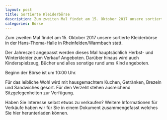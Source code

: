 ```yaml
---
layout: post
title: Sortierte Kleiderbörse
description: Zum zweiten Mal findet am 15. Oktober 2017 unsere sortierte Kleiderbörse in der Hans-Thoma-Halle in Rheinfelden/Warmbach statt.
categories: Börse
---
```


Zum zweiten Mal findet am 15. Oktober 2017 unsere sortierte Kleiderbörse in der Hans-Thoma-Halle in Rheinfelden/Warmbach statt.

Der Jahreszeit angepasst werden dieses Mal hauptsächlich Herbst- und Winterkleider zum Verkauf Angeboten. Darüber hinaus wird auch Kinderspielzeug, Bücher und alles sonstige rund ums Kind angeboten.

Beginn der Börse ist um 10:00 Uhr.

Für das leibliche Wohl wird mit hausgemachtem Kuchen, Getränken, Brezeln und Sandwiches gesort. Für den Verzeht stehen ausreichend Sitzgelegenheiten zur Verfügung.


Haben Sie Interesse selbst etwas zu verkaufen?
Weitere Informationen für Verkäufe haben wir für Sie in einem Dokument zusammengefasst welches Sie hier herunterladen können.
